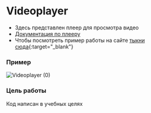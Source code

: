 # Videoplayer

- Здесь представлен плеер для просмотра видео
- [Документация по плееру](https://github.com/devmanorg/video-player-jslib)
- Чтобы посмотреть пример работы на сайте [тыкни сюда](https://celtuzed.github.io/Videoplayer/){:target="_blank"}

### Пример

![Videoplayer (0)](https://user-images.githubusercontent.com/76615478/201974612-cc62fa85-3b52-4024-98fe-964347fba7bb.gif)

### Цель работы

Код написан в учебных целях 